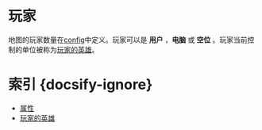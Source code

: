 # 玩家

地图的玩家数量在[config]中定义。玩家可以是 **用户** ，**电脑** 或 **空位** 。玩家当前控制的单位被称为[玩家的英雄]。

[config]: 404
[玩家的英雄]: /ac/player/玩家的英雄

# 索引 {docsify-ignore} 
  * [属性](/ac/player/attribute)
  * [玩家的英雄](/ac/player/玩家的英雄)
